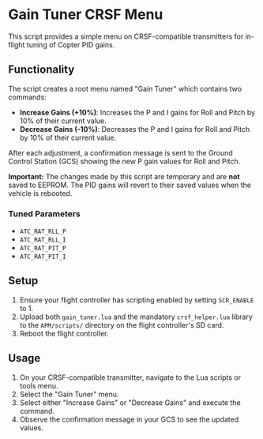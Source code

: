 # Gain Tuner CRSF Menu

This script provides a simple menu on CRSF-compatible transmitters for in-flight tuning of Copter PID gains.

## Functionality

The script creates a root menu named "Gain Tuner" which contains two commands:
* **Increase Gains (+10%)**: Increases the P and I gains for Roll and Pitch by 10% of their current value.
* **Decrease Gains (-10%)**: Decreases the P and I gains for Roll and Pitch by 10% of their current value.

After each adjustment, a confirmation message is sent to the Ground Control Station (GCS) showing the new P gain values for Roll and Pitch.

**Important:** The changes made by this script are temporary and are **not** saved to EEPROM. The PID gains will revert to their saved values when the vehicle is rebooted.

### Tuned Parameters

* `ATC_RAT_RLL_P`
* `ATC_RAT_RLL_I`
* `ATC_RAT_PIT_P`
* `ATC_RAT_PIT_I`

## Setup

1.  Ensure your flight controller has scripting enabled by setting `SCR_ENABLE` to 1.
2.  Upload both `gain_tuner.lua` and the mandatory `crsf_helper.lua` library to the `APM/scripts/` directory on the flight controller's SD card.
3.  Reboot the flight controller.

## Usage

1.  On your CRSF-compatible transmitter, navigate to the Lua scripts or tools menu.
2.  Select the "Gain Tuner" menu.
3.  Select either "Increase Gains" or "Decrease Gains" and execute the command.
4.  Observe the confirmation message in your GCS to see the updated values.